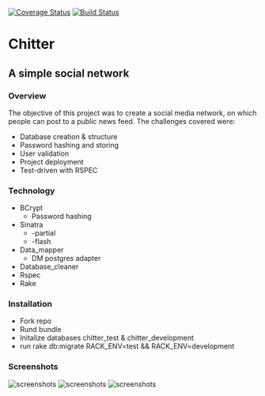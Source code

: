 [![Coverage Status](https://coveralls.io/repos/github/ccfz/chitter-challenge/badge.svg?branch=master)](https://coveralls.io/github/ccfz/chitter-challenge?branch=master)
[![Build Status](https://travis-ci.org/ccfz/chitter-challenge.svg?branch=master)](https://travis-ci.org/ccfz/chitter-challenge)

# Chitter
## A simple social network

### Overview

  The objective of this project was to create a social media network, on which people can post to a public news feed. The challenges covered were:

  * Database creation & structure
  * Password hashing and storing
  * User validation
  * Project deployment
  * Test-driven with RSPEC

### Technology

* BCrypt
  * Password hashing
* Sinatra 
  * -partial
  * -flash
* Data_mapper
  * DM postgres adapter
* Database_cleaner
* Rspec
* Rake

### Installation

* Fork repo
* Rund bundle
* Initalize databases chitter_test & chitter_development
* run rake db:migrate RACK_ENV=test && RACK_ENV=development

### Screenshots

![screenshots](https://www.dropbox.com/s/xo2ntk8te93alw2/1.png?dl=0)
![screenshots](https://www.dropbox.com/s/dyrdxg7s6852dj4/2.png?dl=0)
![screenshots](https://www.dropbox.com/s/8fv7e45q5d5x0e7/3.png?dl=0)
